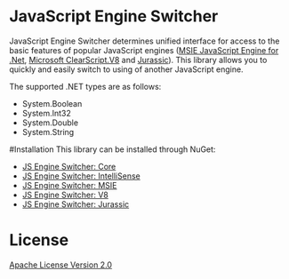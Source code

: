 JavaScript Engine Switcher
==========================

JavaScript Engine Switcher determines unified interface for access to the basic features of popular JavaScript engines ([MSIE JavaScript Engine for .Net](http://github.com/Taritsyn/MsieJavaScriptEngine), [Microsoft ClearScript.V8](http://clearscript.codeplex.com) and [Jurassic](http://jurassic.codeplex.com)).
This library allows you to quickly and easily switch to using of another JavaScript engine.

The supported .NET types are as follows:
* System.Boolean
* System.Int32
* System.Double
* System.String

#Installation
This library can be installed through NuGet:
* [JS Engine Switcher: Core](http://nuget.org/packages/JavaScriptEngineSwitcher.Core)
* [JS Engine Switcher: IntelliSense](http://nuget.org/packages/JavaScriptEngineSwitcher.ConfigurationIntelliSense)
* [JS Engine Switcher: MSIE](http://nuget.org/packages/JavaScriptEngineSwitcher.Msie)
* [JS Engine Switcher: V8](http://nuget.org/packages/JavaScriptEngineSwitcher.V8)
* [JS Engine Switcher: Jurassic](http://nuget.org/packages/JavaScriptEngineSwitcher.Jurassic)

# License
[Apache License Version 2.0](http://github.com/Taritsyn/JavaScriptEngineSwitcher/blob/master/LICENSE)